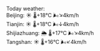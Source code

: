 Today weather:  
Beijing: ☀️   🌡️+18°C 🌬️↘4km/h  
Tianjin: ☀️   🌡️+18°C 🌬️↓4km/h  
Shijiazhuang: 🌦   🌡️+17°C 🌬️↘4km/h  
Tangshan: ☀️   🌡️+16°C 🌬️↙4km/h  
